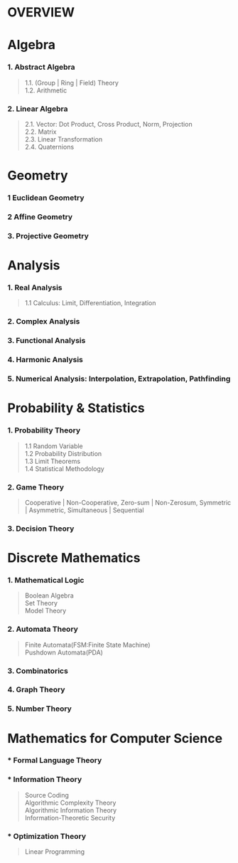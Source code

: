 # **OVERVIEW**
# Algebra
### 1. Abstract Algebra
>1.1. (Group | Ring | Field) Theory   
>1.2. Arithmetic
### 2. Linear Algebra
>2.1. Vector: Dot Product, Cross Product, Norm, Projection   
>2.2. Matrix    
>2.3. Linear Transformation   
>2.4. Quaternions   

# Geometry
### 1 Euclidean Geometry
### 2 Affine Geometry
### 3. Projective Geometry

# Analysis
### 1. Real Analysis
>1.1 Calculus: Limit, Differentiation, Integration
### 2. Complex Analysis
### 3. Functional Analysis
### 4. Harmonic Analysis
### 5. Numerical Analysis: Interpolation, Extrapolation, Pathfinding

# Probability & Statistics
### 1. Probability Theory
>1.1 Random Variable   
>1.2 Probability Distribution    
>1.3 Limit Theorems   
>1.4 Statistical Methodology   
### 2. Game Theory
>Cooperative | Non-Cooperative, Zero-sum | Non-Zerosum, Symmetric | Asymmetric, Simultaneous | Sequential
### 3. Decision Theory

# Discrete Mathematics
### 1. Mathematical Logic
> Boolean Algebra   
> Set Theory      
> Model Theory   
### 2. Automata Theory
> Finite Automata(FSM:Finite State Machine)   
> Pushdown Automata(PDA)   
### 3. Combinatorics
### 4. Graph Theory
### 5. Number Theory

# Mathematics for Computer Science
### * Formal Language Theory
### * Information Theory
> Source Coding   
> Algorithmic Complexity Theory   
> Algorithmic Information Theory   
> Information-Theoretic Security   
### * Optimization Theory
> Linear Programming
